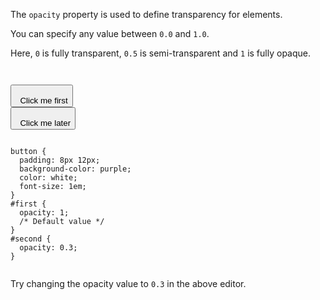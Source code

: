 The `opacity` property is used
to define transparency for elements.

You can specify any value between `0.0` and `1.0`.

Here, `0` is fully transparent,
`0.5` is semi-transparent
and `1` is fully opaque.

<Editor lang="css">
<code>
<panel lang="html">
<button id="first">
  Click me first
</button>
<button id="second">
  Click me later
</button>
</panel>
<panel lang="css">
button {
  padding: 8px 12px;
  background-color: purple;
  color: white;
  font-size: 1em;
}
#first {
  opacity: 1;
  /* Default value */
}
#second {
  opacity: 0.3;
}
</panel>
</code>
</Editor>

Try changing the opacity value to `0.3` in the above editor.